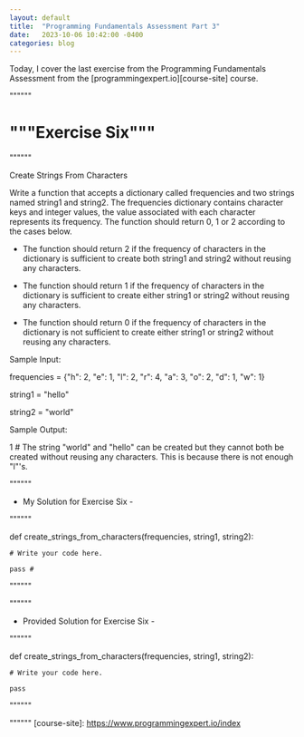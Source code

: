 ```yaml
---
layout: default
title:  "Programming Fundamentals Assessment Part 3"
date:   2023-10-06 10:42:00 -0400
categories: blog
---
```

Today, I cover the last exercise from the Programming Fundamentals Assessment from the [programmingexpert.io][course-site] course.

""""""

# """Exercise Six"""

""""""

Create Strings From Characters

Write a function that accepts a dictionary called frequencies and two strings named string1 and string2. The frequencies dictionary contains character keys and integer values, the value associated with each character represents its frequency. The function should return 0, 1 or 2 according to the cases below.

- The function should return 2 if the frequency of characters in the dictionary is sufficient to create both string1 and string2 without reusing any characters.

- The function should return 1 if the frequency of characters in the dictionary is sufficient to create either string1 or string2 without reusing any characters.

- The function should return 0 if the frequency of characters in the dictionary is not sufficient to create either string1 or string2 without reusing any characters.

Sample Input:

frequencies = {"h": 2, "e": 1, "l": 2, "r": 4, "a": 3, "o": 2, "d": 1, "w": 1}

string1 = "hello"

string2 = "world"

Sample Output:

1  # The string "world" and "hello" can be created but they cannot both be created without reusing any characters. This is because there is not enough "l"'s.

""""""

- My Solution for Exercise Six -

""""""

def create_strings_from_characters(frequencies, string1, string2):

    # Write your code here.

    pass #

""""""

""""""

- Provided Solution for Exercise Six -

""""""

def create_strings_from_characters(frequencies, string1, string2):

    # Write your code here.

    pass

""""""

""""""
[course-site]: https://www.programmingexpert.io/index